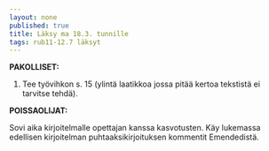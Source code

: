 ```yaml
---
layout: none
published: true
title: Läksy ma 18.3. tunnille
tags: rub11-12.7 läksyt
---
```

**PAKOLLISET:**

1. Tee työvihkon s. 15 (ylintä laatikkoa jossa pitää kertoa tekstistä ei tarvitse tehdä).

**POISSAOLIJAT:**

Sovi aika kirjoitelmalle opettajan kanssa kasvotusten. Käy lukemassa edellisen kirjoitelman puhtaaksikirjoituksen kommentit Emendedistä.
